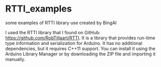 # RTTI_examples
some examples of RTTI library use
created by BingAI

I used the RTTI library that I found on GitHub: https://github.com/RobTillaart/RTTI. It is a library that provides run-time type information and serialization for Arduino. It has no additional dependencies, but it requires C++11 support. You can install it using the Arduino Library Manager or by downloading the ZIP file and importing it manually.
